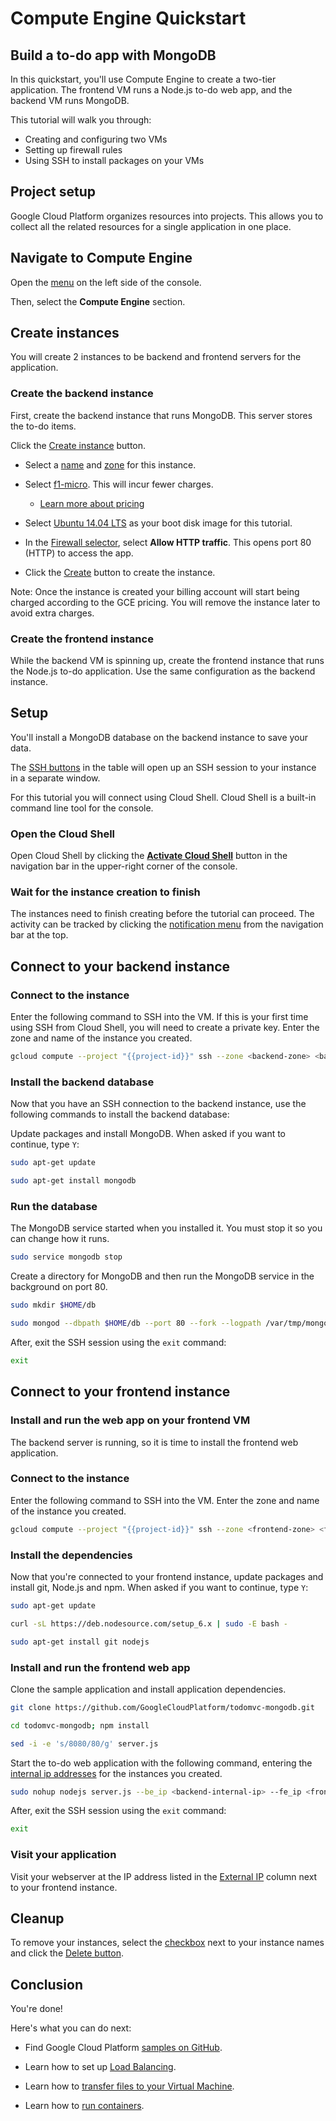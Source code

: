 # Compute Engine Quickstart

## Build a to-do app with MongoDB

<walkthrough-tutorial-duration duration="15"></walkthrough-tutorial-duration>

In this quickstart, you'll use Compute Engine to create a two-tier application.
The frontend VM runs a Node.js to-do web app, and the backend VM runs MongoDB.

This tutorial will walk you through:

-   Creating and configuring two VMs
-   Setting up firewall rules
-   Using SSH to install packages on your VMs

## Project setup

Google Cloud Platform organizes resources into projects. This allows you to
collect all the related resources for a single application in one place.

<walkthrough-project-billing-setup></walkthrough-project-billing-setup>

## Navigate to Compute Engine

Open the [menu][spotlight-console-menu] on the left side of the console.

Then, select the **Compute Engine** section.

<walkthrough-menu-navigation sectionId="COMPUTE_SECTION"></walkthrough-menu-navigation>

## Create instances

You will create 2 instances to be backend and frontend servers for the
application.

### Create the backend instance

First, create the backend instance that runs MongoDB. This server stores the
to-do items.

Click the [Create instance][spotlight-create-instance] button.

*   Select a [name][spotlight-instance-name] and [zone][spotlight-instance-zone]
    for this instance.

*   Select [f1-micro][spotlight-machine-type]. This will incur fewer charges.

    *   [Learn more about pricing][pricing]

*   Select [Ubuntu 14.04 LTS][spotlight-boot-disk] as your boot disk image for
    this tutorial.

*   In the [Firewall selector][spotlight-firewall], select **Allow HTTP
    traffic**. This opens port 80 (HTTP) to access the app.

*   Click the [Create][spotlight-submit-create] button to create the instance.

Note: Once the instance is created your billing account will start being charged
according to the GCE pricing. You will remove the instance later to avoid extra
charges.

### Create the frontend instance

While the backend VM is spinning up, create the frontend instance that runs the
Node.js to-do application. Use the same configuration as the backend instance.

## Setup

You'll install a MongoDB database on the backend instance to save your data.

The [SSH buttons][spotlight-ssh-buttons] in the table will open up an SSH
session to your instance in a separate window.

For this tutorial you will connect using Cloud Shell. Cloud Shell is a built-in
command line tool for the console.

### Open the Cloud Shell

Open Cloud Shell by clicking the
<walkthrough-cloud-shell-icon></walkthrough-cloud-shell-icon>
[**Activate Cloud Shell**][spotlight-open-devshell] button in the navigation bar in the upper-right corner of the console.

### Wait for the instance creation to finish

The instances need to finish creating before the tutorial can proceed. The
activity can be tracked by clicking the
[notification menu][spotlight-notification-menu] from the navigation bar at the
top.

## Connect to your backend instance

### Connect to the instance

Enter the following command to SSH into the VM. If this is your first time using
SSH from Cloud Shell, you will need to create a private key. Enter the zone and
name of the instance you created.

```bash
gcloud compute --project "{{project-id}}" ssh --zone <backend-zone> <backend-name>
```

### Install the backend database

Now that you have an SSH connection to the backend instance, use the following
commands to install the backend database:

Update packages and install MongoDB. When asked if you want to continue, type
`Y`:

```bash
sudo apt-get update
```

```bash
sudo apt-get install mongodb
```

### Run the database

The MongoDB service started when you installed it. You must stop it so you can
change how it runs.

```bash
sudo service mongodb stop
```

Create a directory for MongoDB and then run the MongoDB service in the
background on port 80.

```bash
sudo mkdir $HOME/db
```

```bash
sudo mongod --dbpath $HOME/db --port 80 --fork --logpath /var/tmp/mongodb
```

After, exit the SSH session using the `exit` command:

```bash
exit
```

## Connect to your frontend instance

### Install and run the web app on your frontend VM

The backend server is running, so it is time to install the frontend web
application.

### Connect to the instance

Enter the following command to SSH into the VM. Enter the zone and name of the
instance you created.

```bash
gcloud compute --project "{{project-id}}" ssh --zone <frontend-zone> <frontend-name>
```

### Install the dependencies

Now that you're connected to your frontend instance, update packages and install
git, Node.js and npm. When asked if you want to continue, type `Y`:

```bash
sudo apt-get update
```

```bash
curl -sL https://deb.nodesource.com/setup_6.x | sudo -E bash -
```

```bash
sudo apt-get install git nodejs
```

### Install and run the frontend web app

Clone the sample application and install application dependencies.

```bash
git clone https://github.com/GoogleCloudPlatform/todomvc-mongodb.git
```

```bash
cd todomvc-mongodb; npm install
```

```bash
sed -i -e 's/8080/80/g' server.js
```

Start the to-do web application with the following command, entering the
[internal ip addresses][spotlight-internal-ip] for the instances you created.

```bash
sudo nohup nodejs server.js --be_ip <backend-internal-ip> --fe_ip <frontend-internal-ip> &
```

After, exit the SSH session using the `exit` command:

```bash
exit
```

### Visit your application

Visit your webserver at the IP address listed in the
[External IP][spotlight-external-ip] column next to your frontend instance.

## Cleanup

To remove your instances, select the [checkbox][spotlight-instance-checkbox]
next to your instance names and click the
[Delete button][spotlight-delete-button].

## Conclusion

<walkthrough-conclusion-trophy></walkthrough-conclusion-trophy>

You're done!

Here's what you can do next:

*   Find Google Cloud Platform
    [samples on GitHub](http://googlecloudplatform.github.io/).

*   Learn how to set up
    [Load Balancing](https://cloud.google.com/compute/docs/load-balancing/).

*   Learn how to
    [transfer files to your Virtual Machine](https://cloud.google.com/compute/docs/instances/transfer-files/).

*   Learn how to
    [run containers](https://cloud.google.com/compute/docs/containers).

[pricing]: https://cloud.google.com/compute/#compute-engine-pricing
[spotlight-instance-name]: walkthrough://spotlight-pointer?spotlightId=gce-vm-add-name
[spotlight-instance-zone]: walkthrough://spotlight-pointer?spotlightId=gce-vm-add-zone-select
[spotlight-create-instance]: walkthrough://spotlight-pointer?spotlightId=gce-zero-new-vm,gce-vm-list-new
[spotlight-boot-disk]: walkthrough://spotlight-pointer?cssSelector=vm-set-boot-disk
[spotlight-firewall]: walkthrough://spotlight-pointer?spotlightId=gce-vm-add-firewall
[spotlight-vm-list]: walkthrough://spotlight-pointer?cssSelector=vm2-instance-list%20.p6n-checkboxed-table
[spotlight-control-panel]: walkthrough://spotlight-pointer?cssSelector=#p6n-action-bar-container-main
[spotlight-ssh-buttons]: walkthrough://spotlight-pointer?cssSelector=gce-connect-to-instance
[spotlight-notification-menu]: walkthrough://spotlight-pointer?cssSelector=.p6n-notification-dropdown,.cfc-icon-notifications
[spotlight-console-menu]: walkthrough://spotlight-pointer?spotlightId=console-nav-menu
[spotlight-open-devshell]: walkthrough://spotlight-pointer?spotlightId=devshell-activate-button
[spotlight-machine-type]: walkthrough://spotlight-pointer?spotlightId=gce-add-machine-type-select
[spotlight-submit-create]: walkthrough://spotlight-pointer?spotlightId=gce-submit
[spotlight-internal-ip]: walkthrough://spotlight-pointer?cssSelector=gce-internal-ip
[spotlight-external-ip]: walkthrough://spotlight-pointer?cssSelector=.p6n-external-link
[spotlight-instance-checkbox]: walkthrough://spotlight-pointer?cssSelector=.p6n-checkbox-form-label
[spotlight-delete-button]: walkthrough://spotlight-pointer?cssSelector=.p6n-icon-delete

